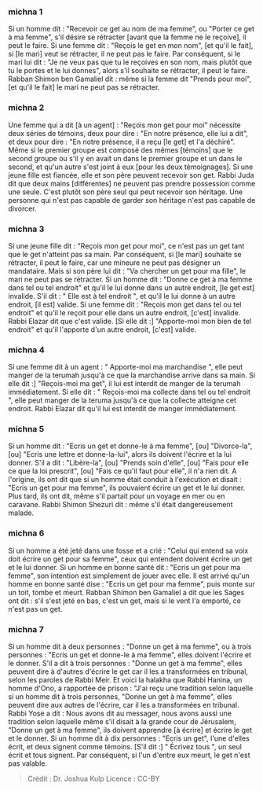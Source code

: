 
### michna 1
Si un homme dit : "Recevoir ce get au nom de ma femme", ou "Porter ce get à ma femme", s'il désire se rétracter [avant que la femme ne le reçoive], il peut le faire. Si une femme dit : "Reçois le get en mon nom", [et qu'il le fait], si [le mari] veut se rétracter, il ne peut pas le faire. Par conséquent, si le mari lui dit : "Je ne veux pas que tu le reçoives en son nom, mais plutôt que tu le portes et le lui donnes", alors s'il souhaite se rétracter, il peut le faire. Rabban Shimon ben Gamaliel dit : même si la femme dit "Prends pour moi", [et qu'il le fait] le mari ne peut pas se rétracter.

### michna 2
Une femme qui a dit [à un agent] : "Reçois mon get pour moi" nécessite deux séries de témoins, deux pour dire : "En notre présence, elle lui a dit", et deux pour dire : "En notre présence, il a reçu [le get] et l'a déchiré". Même si le premier groupe est composé des mêmes [témoins] que le second groupe ou s'il y en avait un dans le premier groupe et un dans le second, et qu'un autre s'est joint à eux [pour les deux témoignages]. Si une jeune fille est fiancée, elle et son père peuvent recevoir son get. Rabbi Juda dit que deux mains [différentes] ne peuvent pas prendre possession comme une seule.  C'est plutôt son père seul qui peut recevoir son héritage. Une personne qui n'est pas capable de garder son héritage n'est pas capable de divorcer.

### michna 3
Si une jeune fille dit : "Reçois mon get pour moi", ce n'est pas un get tant que le get n'atteint pas sa main. Par conséquent, si [le mari] souhaite se rétracter, il peut le faire, car une mineure ne peut pas désigner un mandataire. Mais si son père lui dit : "Va chercher un get pour ma fille", le mari ne peut pas se rétracter. Si un homme dit : "Donne ce get à ma femme dans tel ou tel endroit" et qu'il le lui donne dans un autre endroit, [le get est] invalide. S'il dit : " Elle est à tel endroit ", et qu'il le lui donne à un autre endroit, [il est] valide. Si une femme dit : "Reçois mon get dans tel ou tel endroit" et qu'il le reçoit pour elle dans un autre endroit, [c'est] invalide. Rabbi Elazar dit que c'est valide. [Si elle dit :] "Apporte-moi mon bien de tel endroit" et qu'il l'apporte d'un autre endroit, [c'est] valide.

### michna 4
Si une femme dit à un agent : " Apporte-moi ma marchandise ", elle peut manger de la terumah jusqu'à ce que la marchandise arrive dans sa main. Si elle dit :] "Reçois-moi ma get", il lui est interdit de manger de la terumah immédiatement.   Si elle dit : " Reçois-moi ma collecte dans tel ou tel endroit ", elle peut manger de la teruma jusqu'à ce que la collecte atteigne cet endroit. Rabbi Elazar dit qu'il lui est interdit de manger immédiatement.

### michna 5
Si un homme dit : "Ecris un get et donne-le à ma femme", [ou] "Divorce-la", [ou] "Ecris une lettre et donne-la-lui", alors ils doivent l'écrire et la lui donner. S'il a dit : "Libère-la", [ou] "Prends soin d'elle", [ou] "Fais pour elle ce que la loi prescrit", [ou] "Fais ce qu'il faut pour elle", il n'a rien dit. A l'origine, ils ont dit que si un homme était conduit à l'exécution et disait : "Ecris un get pour ma femme", ils pouvaient écrire un get et le lui donner. Plus tard, ils ont dit, même s'il partait pour un voyage en mer ou en caravane. Rabbi Shimon Shezuri dit : même s'il était dangereusement malade.

### michna 6
Si un homme a été jeté dans une fosse et a crié : "Celui qui entend sa voix doit écrire un get pour sa femme", ceux qui entendent doivent écrire un get et le lui donner. Si un homme en bonne santé dit : "Ecris un get pour ma femme", son intention est simplement de jouer avec elle. Il est arrivé qu'un homme en bonne santé dise : "Ecris un get pour ma femme", puis monte sur un toit, tombe et meurt. Rabban Shimon ben Gamaliel a dit que les Sages ont dit : s'il s'est jeté en bas, c'est un get, mais si le vent l'a emporté, ce n'est pas un get.

### michna 7
Si un homme dit à deux personnes : "Donne un get à ma femme", ou à trois personnes : "Ecris un get et donne-le à ma femme", elles doivent l'écrire et le donner. S'il a dit à trois personnes : "Donne un get à ma femme", elles peuvent dire à d'autres d'écrire le get car il les a transformées en tribunal, selon les paroles de Rabbi Meir. Et voici la halakha que Rabbi Hanina, un homme d'Ono, a rapportée de prison :  "J'ai reçu une tradition selon laquelle si un homme dit à trois personnes, "Donne un get à ma femme", elles peuvent dire aux autres de l'écrire, car il les a transformées en tribunal. Rabbi Yose a dit : Nous avons dit au messager, nous avons aussi une tradition selon laquelle même s'il disait à la grande cour de Jérusalem, "Donne un get à ma femme", ils doivent apprendre [à écrire] et écrire le get et le donner. Si un homme dit à dix personnes : "Ecris un get", l'une d'elles écrit, et deux signent comme témoins. [S'il dit :] " Écrivez tous ", un seul écrit et tous signent. Par conséquent, si l'un d'entre eux meurt, le get n'est pas valable.

>Crédit : Dr. Joshua Kulp
>Licence : CC-BY
